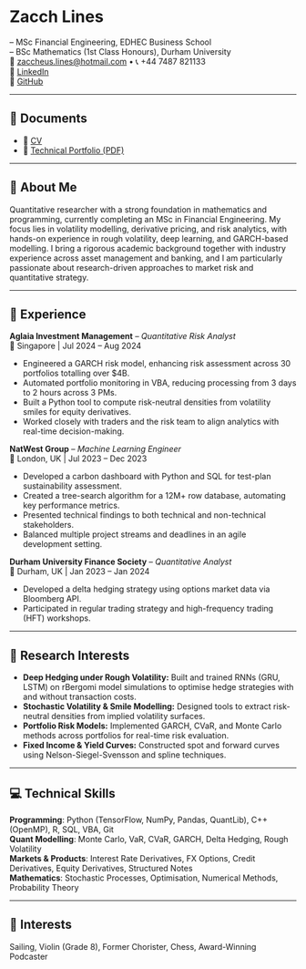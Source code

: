 # Zacch Lines

– MSc Financial Engineering, EDHEC Business School  
– BSc Mathematics (1st Class Honours), Durham University  
📧 zaccheus.lines@hotmail.com • 📞 +44 7487 821133  
🔗 [LinkedIn](https://www.linkedin.com/in/zacch-lines/)  
🔗 [GitHub](https://github.com/zaccheus-lines/)

---

## 📄 Documents

- 📌 [CV](./docs/Zacch_Lines_CV.pdf)
- 📎 [Technical Portfolio (PDF)](./docs/Zacch_Lines_Technical_Portfolio.pdf)

---

## 👋 About Me

Quantitative researcher with a strong foundation in mathematics and programming, currently completing an MSc in Financial Engineering. My focus lies in volatility modelling, derivative pricing, and risk analytics, with hands-on experience in rough volatility, deep learning, and GARCH-based modelling. I bring a rigorous academic background together with industry experience across asset management and banking, and I am particularly passionate about research-driven approaches to market risk and quantitative strategy.

---

## 💼 Experience

**Aglaia Investment Management** – *Quantitative Risk Analyst*  
📍 Singapore | Jul 2024 – Aug 2024  
- Engineered a GARCH risk model, enhancing risk assessment across 30 portfolios totalling over $4B.  
- Automated portfolio monitoring in VBA, reducing processing from 3 days to 2 hours across 3 PMs.  
- Built a Python tool to compute risk-neutral densities from volatility smiles for equity derivatives.  
- Worked closely with traders and the risk team to align analytics with real-time decision-making.  

**NatWest Group** – *Machine Learning Engineer*  
📍 London, UK | Jul 2023 – Dec 2023  
- Developed a carbon dashboard with Python and SQL for test-plan sustainability assessment.  
- Created a tree-search algorithm for a 12M+ row database, automating key performance metrics.  
- Presented technical findings to both technical and non-technical stakeholders.  
- Balanced multiple project streams and deadlines in an agile development setting.  

**Durham University Finance Society** – *Quantitative Analyst*  
📍 Durham, UK | Jan 2023 – Jan 2024  
- Developed a delta hedging strategy using options market data via Bloomberg API.  
- Participated in regular trading strategy and high-frequency trading (HFT) workshops.  

---

## 🧠 Research Interests

- **Deep Hedging under Rough Volatility:** Built and trained RNNs (GRU, LSTM) on rBergomi model simulations to optimise hedge strategies with and without transaction costs.  
- **Stochastic Volatility & Smile Modelling:** Designed tools to extract risk-neutral densities from implied volatility surfaces.  
- **Portfolio Risk Models:** Implemented GARCH, CVaR, and Monte Carlo methods across portfolios for real-time risk evaluation.  
- **Fixed Income & Yield Curves:** Constructed spot and forward curves using Nelson-Siegel-Svensson and spline techniques.

---

## 💻 Technical Skills

**Programming**: Python (TensorFlow, NumPy, Pandas, QuantLib), C++ (OpenMP), R, SQL, VBA, Git  
**Quant Modelling**: Monte Carlo, VaR, CVaR, GARCH, Delta Hedging, Rough Volatility  
**Markets & Products**: Interest Rate Derivatives, FX Options, Credit Derivatives, Equity Derivatives, Structured Notes  
**Mathematics**: Stochastic Processes, Optimisation, Numerical Methods, Probability Theory

---

## 🎻 Interests

Sailing, Violin (Grade 8), Former Chorister, Chess, Award-Winning Podcaster
